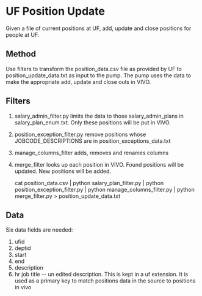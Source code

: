 # UF Position Update

Given a file of current positions at UF,  add, update and close positions for people at UF.
 
## Method

Use filters to transform the position_data.csv file as provided by UF to position_update_data.txt as input
to the pump.  The pump uses the data to make the appropriate add, update and close outs in VIVO.

## Filters

1. salary_admin_filter.py limits the data to those salary_admin_plans in salary_plan_enum.txt.  Only these
positions will  be put in VIVO.
1. position_exception_filter.py remove positions whose JOBCODE_DESCRIPTIONS are in position_exceptions_data.txt
1. manage_columns_filter adds, removes and renames columns
1. merge_filter looks up each position in VIVO.  Found positions will be updated.  New positions will be added.

    cat position_data.csv | python salary_plan_filter.py | python position_exception_filter.py | 
    python manage_columns_filter.py | python merge_filter.py > position_update_data.txt 

## Data

Six data fields are needed:

1. ufid
1. deptid
1. start
1. end
1. description
1. hr job title -- un edited description.  This is kept in a uf extension.  It is used as a primary key to
match positions data in the source to positions in vivo

